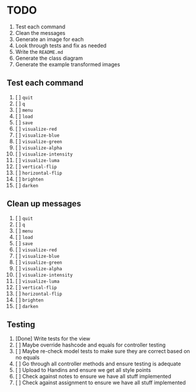 # TODO

1. Test each command
2. Clean the messages
3. Generate an image for each
4. Look through tests and fix as needed
5. Write the `README.md`
6. Generate the class diagram
7. Generate the example transformed images

## Test each command

1. [ ] `quit`
2. [ ] `q`
3. [ ] `menu`
4. [ ] `load`
5. [ ] `save`
6. [ ] `visualize-red`
7. [ ] `visualize-blue`
8. [ ] `visualize-green`
9. [ ] `visualize-alpha`
10. [ ] `visualize-intensity`
11. [ ] `visualize-luma`
12. [ ] `vertical-flip`
13. [ ] `horizontal-flip`
14. [ ] `brighten`
15. [ ] `darken`

## Clean up messages

1. [ ] `quit`
2. [ ] `q`
3. [ ] `menu`
4. [ ] `load`
5. [ ] `save`
6. [ ] `visualize-red`
7. [ ] `visualize-blue`
8. [ ] `visualize-green`
9. [ ] `visualize-alpha`
10. [ ] `visualize-intensity`
11. [ ] `visualize-luma`
12. [ ] `vertical-flip`
13. [ ] `horizontal-flip`
14. [ ] `brighten`
15. [ ] `darken`

## Testing

1. [Done] Write tests for the view
2. [ ] Maybe override hashcode and equals for controller testing
3. [ ] Maybe re-check model tests to make sure they are correct based on no equals
2. [ ] Go through all controller methods and ensure testing is adequate
3. [ ] Upload to Handins and ensure we get all style points
4. [ ] Check against notes to ensure we have all stuff implemented
5. [ ] Check against assignment to ensure we have all stuff implemented